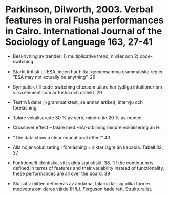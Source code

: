 # Parkinson, Dilworth, 2003. Verbal features in oral Fusha performances in Cairo. International Journal of the Sociology of Language 163, 27-41

- Beskrivning av trender: 1) multiplicative trend, nivåer och 2) code-switching.

- Starkt kritisk till ESA, ingen har hittat gemensamma grammatiska regler. ”ESA may not actually be anything”. 29

- Sympatisk till code-switching eftersom talare har tydliga intuitioner om vilka element som är fusha och dialekt. 29

- Test två delar (+grammatiktest, se annan artikel), intervju och föreläsning.

- Talare vokaliserade 30 % av verb, mindre än 20 % av nomen.

- Crossover effect – talare med HiAr-utbilning mindre vokalisering än Hi.

- ”The data show a clear educational effect” 43

- Alla höjer vokalisering i föreläsning = siktar lägre än kapabla. Tabell 32, 37

- Funktionellt identiska, vitt skilda statistiskt. 38. ”If the continuum is defined in terms of features and their variability instead of functionality, these performances are all over the board. 39

- Slutsats: mitten definieras av ändarna, talarna lär sig olika former medvetna om deras värde (H/L). Ferguson hade rätt. Strukturalist.


